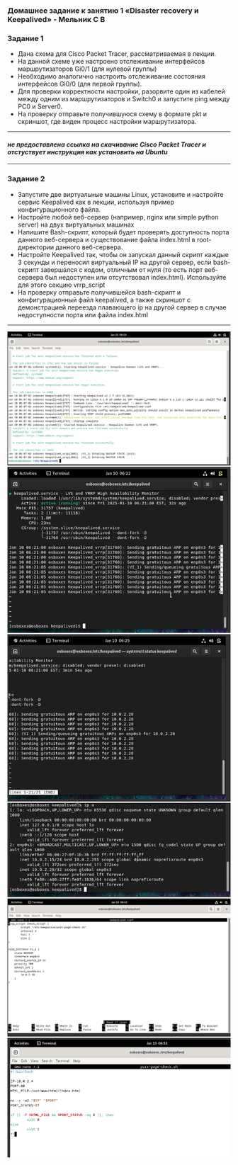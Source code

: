 ### Домашнее задание к занятию 1 «Disaster recovery и Keepalived» - Мельник С В
### Задание 1
* Дана схема для Cisco Packet Tracer, рассматриваемая в лекции.
* На данной схеме уже настроено отслеживание интерфейсов маршрутизаторов Gi0/1 (для нулевой группы)
* Необходимо аналогично настроить отслеживание состояния интерфейсов Gi0/0 (для первой группы).
* Для проверки корректности настройки, разорвите один из кабелей между одним из маршрутизаторов и Switch0 и запустите ping между PC0 и Server0.
* На проверку отправьте получившуюся схему в формате pkt и скриншот, где виден процесс настройки маршрутизатора.
---------------------------------------------------------
#### *не предоставлена ссылка на скачивание Cisco Packet Tracer и отстуствует инструкция как установить на Ubuntu*
---------------------------------------------------------
### Задание 2
* Запустите две виртуальные машины Linux, установите и настройте сервис Keepalived как в лекции, используя пример конфигурационного файла.
* Настройте любой веб-сервер (например, nginx или simple python server) на двух виртуальных машинах
* Напишите Bash-скрипт, который будет проверять доступность порта данного веб-сервера и существование файла index.html в root-директории данного веб-сервера.
* Настройте Keepalived так, чтобы он запускал данный скрипт каждые 3 секунды и переносил виртуальный IP на другой сервер, если bash-скрипт завершался с кодом, отличным от нуля (то есть порт веб-сервера был недоступен или отсутствовал index.html). Используйте для этого секцию vrrp_script
* На проверку отправьте получившейся bash-скрипт и конфигурационный файл keepalived, а также скриншот с демонстрацией переезда плавающего ip на другой сервер в случае недоступности порта или файла index.html
--------------------------------------------------------
![alt](https://github.com/DeluxWebSite/homework/blob/main/Screenshot%20from%202025-01-10%2014-19-33.png)
![alt](https://github.com/DeluxWebSite/homework/blob/main/Screenshot%20from%202025-01-10%2014-22-31.png)
![alt](https://github.com/DeluxWebSite/homework/blob/main/Screenshot%20from%202025-01-10%2014-25-23.png)
![alt](https://github.com/DeluxWebSite/homework/blob/main/Screenshot%20from%202025-01-10%2014-25-59.png)
![alt](https://github.com/DeluxWebSite/homework/blob/main/Screenshot%20from%202025-01-10%2014-43-16.png)
![alt](https://github.com/DeluxWebSite/homework/blob/main/Screenshot%20from%202025-01-10%2014-53-33.png)
